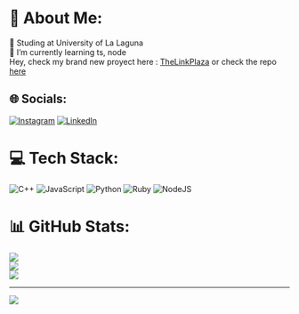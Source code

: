 # 💫 About Me:
🔭 Studing at University of La Laguna<br>🌱 I’m currently learning ts, node <br> Hey, check my brand new proyect here :  [TheLinkPlaza](https://thelinkplaza.netlify.app/)    or  check the repo [here](https://github.com/alu0101540153/LinkPlaza_FrontendDeploy)


## 🌐 Socials:
[![Instagram](https://img.shields.io/badge/Instagram-%23E4405F.svg?logo=Instagram&logoColor=white)](https://instagram.com/victor.rgez) [![LinkedIn](https://img.shields.io/badge/LinkedIn-%230077B5.svg?logo=linkedin&logoColor=white)](https://www.linkedin.com/in/v%C3%ADctor-rodr%C3%ADguez-dorta-793a092b5/) 

# 💻 Tech Stack:
![C++](https://img.shields.io/badge/c++-%2300599C.svg?style=for-the-badge&logo=c%2B%2B&logoColor=white) ![JavaScript](https://img.shields.io/badge/javascript-%23323330.svg?style=for-the-badge&logo=javascript&logoColor=%23F7DF1E) ![Python](https://img.shields.io/badge/python-3670A0?style=for-the-badge&logo=python&logoColor=ffdd54) ![Ruby](https://img.shields.io/badge/ruby-%23CC342D.svg?style=for-the-badge&logo=ruby&logoColor=white) ![NodeJS](https://img.shields.io/badge/node.js-6DA55F?style=for-the-badge&logo=node.js&logoColor=white)
# 📊 GitHub Stats:
![](https://github-readme-stats.vercel.app/api?username=alu0101540153&theme=dark&hide_border=false&include_all_commits=true&count_private=true)<br/>
![](https://nirzak-streak-stats.vercel.app/?user=alu0101540153&theme=dark&hide_border=false)<br/>
![](https://github-readme-stats.vercel.app/api/top-langs/?username=alu0101540153&theme=dark&hide_border=false&include_all_commits=true&count_private=true&layout=compact)

---
[![](https://visitcount.itsvg.in/api?id=alu0101540153&icon=0&color=0)](https://visitcount.itsvg.in)

<!-- Proudly created with GPRM ( https://gprm.itsvg.in ) -->
